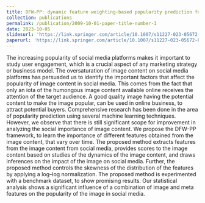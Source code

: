 ```yaml
---
title: DFW-PP: dynamic feature weighting-based popularity prediction for social media content"
collection: publications
permalink: /publication/2009-10-01-paper-title-number-1
date: 2023-10-05
slidesurl: 'https://link.springer.com/article/10.1007/s11227-023-05672-8'
paperurl: 'https://link.springer.com/article/10.1007/s11227-023-05672-8'
---
```


The increasing popularity of social media platforms makes it important to study user engagement, which is a crucial aspect of any marketing strategy or business model. The oversaturation of image content on social media platforms has persuaded us to identify the important factors that affect the popularity of image content in social media. This comes from the fact that only an iota of the humongous image content available online receives the attention of the target audience. A good quality image having the potential content to make the image popular, can be used in online business, to attract potential buyers. Comprehensive research has been done in the area of popularity prediction using several machine learning techniques. However, we observe that there is still significant scope for improvement in analyzing the social importance of image content. We propose the DFW-PP framework, to learn the importance of different features obtained from the image content, that vary over time. The proposed method extracts features from the image content from social media, provides scores to the image content based on studies of the dynamics of the image content, and draws inferences on the impact of the image on social media. Further, the proposed method controls the skewness of the distribution of the features by applying a log–log normalization. The proposed method is experimented with a benchmark dataset, to show promising results. Our statistical analysis shows a significant influence of a combination of image and meta features on the popularity of the image in social media.
